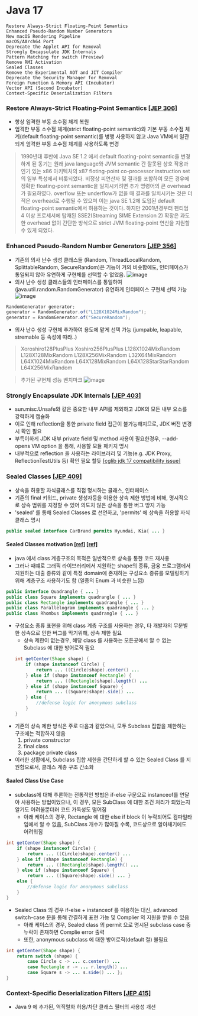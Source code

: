 # Java 17
```
Restore Always-Strict Floating-Point Semantics
Enhanced Pseudo-Random Number Generators
New macOS Rendering Pipeline
macOS/AArch64 Port
Deprecate the Applet API for Removal
Strongly Encapsulate JDK Internals
Pattern Matching for switch (Preview)
Remove RMI Activation
Sealed Classes
Remove the Experimental AOT and JIT Compiler
Deprecate the Security Manager for Removal
Foreign Function & Memory API (Incubator)
Vector API (Second Incubator)
Context-Specific Deserialization Filters
```

### Restore Always-Strict Floating-Point Semantics [[JEP 306]](https://openjdk.java.net/jeps/306)
* 항상 엄격한 부동 소수점 체계 복원
* 엄격한 부동 소수점 체계(strict floating-point semantic)와 기본 부동 소수점 체계(default floating-point semantic)를 병행 사용하지 않고 Java VM에서 일관되게 엄격한 부동 소수점 체계를 사용하도록 변경

> 1990년대 후반에 Java SE 1.2 에서 default floating-point semantic을 변경하게 된 동기는 원래 java language와 JVM semantic 간 잘못된 상호 작용과 인기 있는 x86 아키텍처의 x87 floting-point co-processor instruction set의 일부 특성에서 비롯되었다.
> 비정상 피연산자 및 결과를 포함하여 모든 경우에 정확한 floating-point semantic을 일치시키려면 추가 명령어의 큰 overhead가 필요하였다.
> overflow 또는 underflow가 없을 때 결과를 일치시키는 것은 더 적은 overhead로 수행될 수 있으며 이는 java SE 1.2에 도입된 default floating-point semantic에서 허용하는 것이다.
> 하지만 2001년경부터 펜티엄 4 이상 프로세서에 탑재된 SSE2(Streaming SIME Extension 2) 확장은 과도한 overhead 없이 간단한 방식으로 strict JVM floating-point 연산을 지원할 수 있게 되었다.

### Enhanced Pseudo-Random Number Generators [[JEP 356]](https://openjdk.java.net/jeps/356)
* 기존의 의사 난수 생성 클래스들 (Random, ThreadLocalRandom, SplittableRandom, SecureRandom)은 기능이 거의 비슷함에도, 인터페이스가 통일되지 않아 유연하게 구현체를 선택할 수 없었음.
  ![image](https://user-images.githubusercontent.com/48702893/159305958-5ee66d54-5fc9-4a4b-9dda-50b31528a9b6.png)
* 의사 난수 생성 클래스들의 인터페이스를 통일하여(java.util.random.RandomGenerator) 유연하게 인터페이스 구현체 선택 가능
  ![image](https://user-images.githubusercontent.com/48702893/159307827-1d144be1-e457-4bd1-a7ca-c08fa07e2c58.png)
```java
RandomGenerator generator;
generator = RandomGenerator.of("L128X1024MixRandom");
generator = RandomGenerator.of("SecureRandom");
```

* 의사 난수 생성 구현체 추가하여 용도에 맡게 선택 가능 (jumpable, leapable, stremable 등 속성에 따라..)
> Xoroshiro128PlusPlus
> Xoshiro256PlusPlus
> L128X1024MixRandom
> L128X128MixRandom
> L128X256MixRandom
> L32X64MixRandom
> L64X1024MixRandom
> L64X128MixRandom
> L64X128StarStarRandom
> L64X256MixRandom

> 추가된 구현체 성능 벤치마크
![image](https://user-images.githubusercontent.com/48702893/159309644-ea180249-fec8-451a-b26a-035009acced5.png)

### Strongly Encapsulate JDK Internals [[JEP 403]](https://openjdk.java.net/jeps/403)
* sun.misc.Unsafe와 같은 중요한 내부 API를 제외하고 JDK의 모든 내부 요소를 강력하게 캡슐화
* 이로 인해 reflection을 통한 private field 접근이 불가능해지므로, JDK 버전 변경 시 확인 필요
* 부득이하게 JDK 내부 private field 및 method 사용이 필요한경우, --add-opens VM option 을 통해, 사용할 모듈 패키지 명시
* 내부적으로 reflection 을 사용하는 라이브러리 및 기능(e.g. JDK Proxy, ReflectionTestUtils 등) 확인 필요 할듯 [[cglib jdk 17 compatibility issue]](https://github.com/cglib/cglib/issues/191)

### Sealed Classes [[JEP 409]](https://openjdk.java.net/jeps/409)
* 상속을 허용할 자식클래스를 직접 명시하는 클래스, 인터페이스
* 기존의 final 키워드, private 생성자등을 이용한 상속 제한 방법에 비해, 명시적으로 상속 범위를 지정할 수 있어 의도치 않은 상속을 통한 버그 방지 가능
* 'sealed' 를 통해 Sealed Classes 로 선언하고, 'permits' 에 상속을 허용할 자식 클래스 명시
 ```java
public sealed interface CarBrand permits Hyundai, Kia{ ... }
```

#### Sealed Classes motivation [[ref]](https://luvstudy.tistory.com/125) [[ref]](https://xperti.io/blogs/sealed-classes-java-feature/)
* java 에서 class 계층구조의 목적은 일반적으로 상속을 통한 코드 재사용
* 그러나 때떄로 그래픽 라이브러리에서 지원하는 shape의 종류, 금융 프로그램에서 지원하는 대출 종류와 같이 특정 domain에 존재하는 구성요소 종류를 모델링하기 위해 계층구조 사용하기도 함 (일종의 Enum 과 비슷한 느낌)
```java
public interface Quadrangle { ... }
public class Square implements quadrangle { ... }
public class Rectangle implements quadrangle { ... }
public class Parallelogram implements quadrangle { ... }
public class Rhombus implements quadrangle { ... }
```

* 구성요소 종류 표현을 위해 class 계층 구조를 사용하는 경우, 타 개발자의 무분별한 상속으로 인한 버그를 막기위해, 상속 제한 필요
  * 상속 제한이 없는경우, 해당 class 를 사용하는 모든곳에서 알 수 없는 Subclass 에 대한 방어로직 필요
  ```java
  int getCenter(Shape shape) { 
      if (shape instanceof Circle) { 
          return ... ((Circle)shape).center() ... 
      } else if (shape instanceof Rectangle) { 
          return ... ((Rectangle)shape).length() ... 
      } else if (shape instanceof Square) { 
          return ... ((Square)shape).side() ... 
      } else {
          //defense logic for anonymous subclass
      } 
  }
  ```
* 기존의 상속 제한 방식은 주로 다음과 같았으나, 모두 Subclass 집합을 제한하는 구조에는 적합하지 않음
  1. private constructor
  2. final class
  3. package private class
* 이러한 상황에서, Subclass 집합 제한을 간단하게 할 수 있는 Sealed Class 를 지원함으로서, 클래스 계층 구조 간소화 

#### Saaled Class Use Case
* subclass에 대해 추론하는 전통적인 방법은 if-else 구문으로 instanceof를 연달아 사용하는 방법이었으나, 이 경우, 모든 SubClass 에 대한 조건 처리가 되었는지 알기도 어려울뿐더러 코드 가독성도 떨어짐
  * 아래 케이스의 경우, Rectangle 에 대한 else if block 이 누락되어도 컴파일타임에서 알 수 없음, SubClass 개수가 많아질 수록, 코드상으로 알아채기에도 어려워짐
```java
int getCenter(Shape shape) { 
    if (shape instanceof Circle) { 
        return ... ((Circle)shape).center() ... 
    } else if (shape instanceof Rectangle) { 
        return ... ((Rectangle)shape).length() ... 
    } else if (shape instanceof Square) { 
        return ... ((Square)shape).side() ... }
    else {
        //defense logic for anonymous subclass
    }
}
```
* Sealed Class 의 경우 if-else + instanceof 를 이용하는 대신, advanced switch-case 문을 통해 간결하게 표현 가능 및 Complier 의 지원을 받을 수 있음
  * 아래 케이스의 경우, Sealed class 의 permit 으로 명시된 subclass case 중 누락이 존재하면 Complie error 출력
  * 또한, anonymous subclass 에 대한 방어로직(default 절) 불필요
```java
int getCenter(Shape shape) { 
    return switch (shape) { 
        case Circle c -> ... c.center() ... 
        case Rectangle r -> ... r.length() ... 
        case Square s -> ... s.side() ... }; 
}
```

### Context-Specific Deserialization Filters [[JEP 415]](https://openjdk.java.net/jeps/415)
* Java 9 에 추가된, 역직렬화 허용/차단 클래스 필터의 사용성 개선